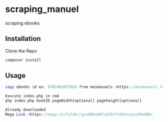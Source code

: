 # scraping_manuel

scraping ebooks

## Installation

Clone the Repo 

```bash
composer install
```

## Usage

```php
copy ebooks id ex: 9782401073524 from mesmanuels <https://mesmanuels.fr/>

Exucute index.php in cmd
php index.php bookID pageWidth[optional] pageheight[optional]

Already downloaded
Mega Link <https://mega.nz/folder/gjw0AKoD#IiAlEnft0Sdxzyuo2HwUBA>

```
